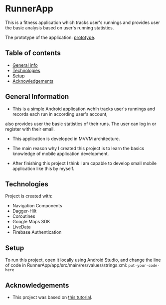 # RunnerApp
This is a fitness application which tracks user's runnings and provides user the basic analysis based on user's running statistics. 

The prototype of the application: [prototype](https://www.figma.com/file/TGVCxJEDsxNhZyKgyi9JeB/Untitled?node-id=0%3A1).



## Table of contents
* [General info](#general-info)
* [Technologies](#technologies)
* [Setup](#setup)
* [Acknowledgements](#acknowledgements)

## General Information
- This is a simple Android application wchih tracks user's runnings and records each run in according user's account, 

also provides user the basic statistics of their runs. The user can log in or register with their email.

- This application is developed in MVVM architecture.

- The main reason why I created this project is to learn the basics knowledge of mobile application development.

- After finishing this project I think I am capable to develop small mobile application like this by myself.
	
## Technologies
Project is created with:
* Navigation Components
* Dagger-Hilt
* Coroutines
* Google Maps SDK
* LiveData 
* Firebase Authentication
	
## Setup
To run this project, open it locally using Android Studio, and change the line of code in RunnerApp/app/src/main/res/values/strings.xml: `put-your-code-here`


## Acknowledgements
- This project was based on [this tutorial](https://www.youtube.com/watch?v=XqkFTG10sRk&list=PLQkwcJG4YTCQ6emtoqSZS2FVwZR9FT3BV&index=1).



